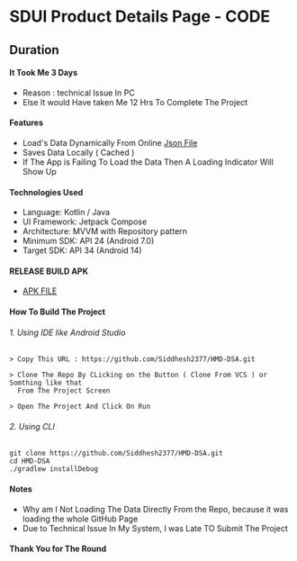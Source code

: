 # SDUI Product Details Page - CODE

## Duration 
#### It Took Me 3 Days
- Reason : technical Issue In PC 
- Else It would Have taken Me 12 Hrs To Complete The Project


#### Features
- Load's Data Dynamically From Online [Json File](https://drive.google.com/uc?export=download&id=1FAeT8xVvnM9UkAx-7d1X4gf2Z_1IPJgJ)
- Saves Data Locally ( Cached )
- If The App is Failing To Load the Data Then A Loading Indicator Will Show Up

#### Technologies Used
- Language: Kotlin / Java
- UI Framework: Jetpack Compose
- Architecture: MVVM with Repository pattern
- Minimum SDK: API 24 (Android 7.0)
- Target SDK: API 34 (Android 14)

#### RELEASE BUILD APK
- [APK FILE]()


#### How To Build The Project

###### 1. Using IDE like Android Studio

```` text
> Copy This URL : https://github.com/Siddhesh2377/HMD-DSA.git

> Clone The Repo By CLicking on the Button ( Clone From VCS ) or Somthing like that
  From The Project Screen 
  
> Open The Project And Click On Run 

````

###### 2. Using CLI

```` shell
git clone https://github.com/Siddhesh2377/HMD-DSA.git
cd HMD-DSA
./gradlew installDebug

````

#### Notes

- Why am I Not Loading The Data Directly From the Repo, because it was loading the whole GitHub Page 
- Due to Technical Issue In My System, I was Late TO Submit The Project

#### Thank You for The Round